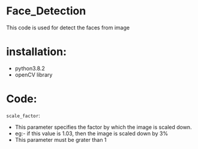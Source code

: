# Face_Detection
This code is used for detect the faces from image
# installation:
* python3.8.2 
* openCV library 
# Code:
`scale_factor`:
* This parameter specifies the factor by which the image is scaled down.
* eg:- if this value is 1.03, then the image is scaled down by 3% 
* This parameter must be grater than 1


